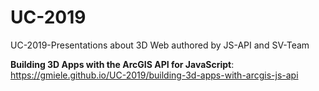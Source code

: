 # UC-2019
UC-2019-Presentations about 3D Web authored by JS-API and SV-Team

**Building 3D Apps with the ArcGIS API for JavaScript**: 
https://gmiele.github.io/UC-2019/building-3d-apps-with-arcgis-js-api
